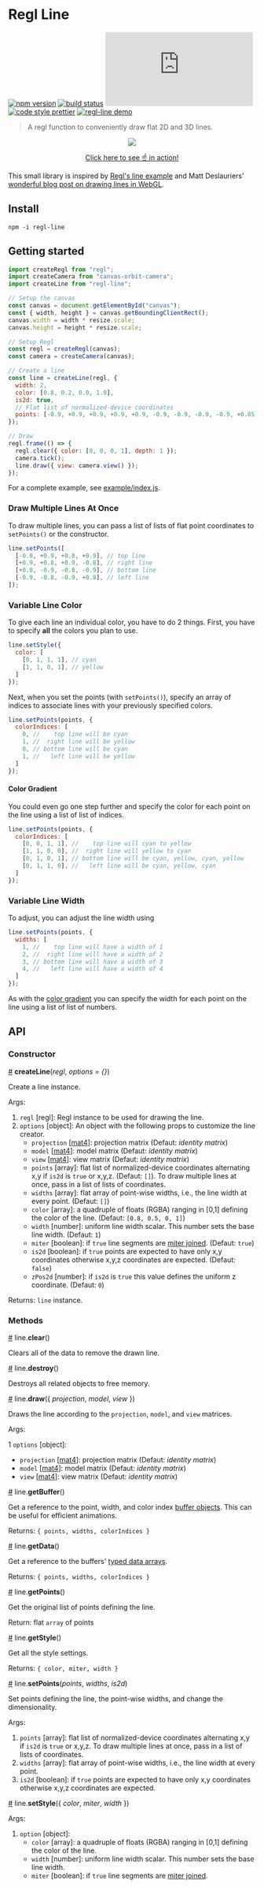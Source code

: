 # Regl Line

[![npm version](https://img.shields.io/npm/v/regl-line.svg?color=7f99ff&style=flat-square)](https://www.npmjs.com/package/regl-line)
[![build status](https://img.shields.io/github/workflow/status/flekschas/regl-line/build?color=a17fff&style=flat-square)](https://github.com/flekschas/regl-line/actions?query=workflow%3Abuild)
[![gzipped size](https://img.badgesize.io/https:/unpkg.com/regl-line/dist/regl-line.min.js?color=e17fff&compression=gzip&style=flat-square)](https://bundlephobia.com/result?p=regl-line)
[![code style prettier](https://img.shields.io/badge/code_style-prettier-80a1ff.svg?style=flat-square)](https://github.com/prettier/prettier)
[![regl-line demo](https://img.shields.io/badge/demo-online-f264ab.svg?style=flat-square)](https://flekschas.github.io/regl-line/)

> A regl function to conveniently draw flat 2D and 3D lines.

<p align="center">
  <img src="https://flekschas.github.io/regl-line/teaser.gif" />
</p>

<p align="center">
  <a href="https://flekschas.github.io/regl-line/">Click here to see ☝️ in action!</a>
</p>

This small library is inspired by [Regl's line example](http://regl.party/examples?line) and Matt Deslauriers' [wonderful blog post on drawing lines in WebGL](https://mattdesl.svbtle.com/drawing-lines-is-hard).

## Install

```
npm -i regl-line
```

## Getting started

```javascript
import createRegl from "regl";
import createCamera from "canvas-orbit-camera";
import createLine from "regl-line";

// Setup the canvas
const canvas = document.getElementById("canvas");
const { width, height } = canvas.getBoundingClientRect();
canvas.width = width * resize.scale;
canvas.height = height * resize.scale;

// Setup Regl
const regl = createRegl(canvas);
const camera = createCamera(canvas);

// Create a line
const line = createLine(regl, {
  width: 2,
  color: [0.8, 0.2, 0.0, 1.0],
  is2d: true,
  // Flat list of normalized-device coordinates
  points: [-0.9, +0.9, +0.9, +0.9, +0.9, -0.9, -0.9, -0.9, -0.9, +0.85]
});

// Draw
regl.frame(() => {
  regl.clear({ color: [0, 0, 0, 1], depth: 1 });
  camera.tick();
  line.draw({ view: camera.view() });
});
```

For a complete example, see [example/index.js](example/index.js).

### Draw Multiple Lines At Once

To draw multiple lines, you can pass a list of lists of flat point coordinates to `setPoints()` or the constructor.

```javascript
line.setPoints([
  [-0.8, +0.9, +0.8, +0.9], // top line
  [+0.9, +0.8, +0.9, -0.8], // right line
  [+0.8, -0.9, -0.8, -0.9], // bottom line
  [-0.9, -0.8, -0.9, +0.8], // left line
]);
```

### Variable Line Color

To give each line an individual color, you have to do 2 things. First, you have to specify **all** the colors you plan to use.

```javascript
line.setStyle({
  color: [
    [0, 1, 1, 1], // cyan
    [1, 1, 0, 1], // yellow
  ]
});
```

Next, when you set the points (with `setPoints()`), specify an array of indices to associate lines with your previously specified colors.

```javascript
line.setPoints(points, {
  colorIndices: [
    0, //    top line will be cyan
    1, //  right line will be yellow
    0, // bottom line will be cyan
    1, //   left line will be yellow
  ]
});
```

#### Color Gradient

You could even go one step further and specify the color for each point on the line using a list of list of indices.

```javascript
line.setPoints(points, {
  colorIndices: [
    [0, 0, 1, 1], //    top line will cyan to yellow
    [1, 1, 0, 0], //  right line will yellow to cyan
    [0, 1, 0, 1], // bottom line will be cyan, yellow, cyan, yellow
    [0, 1, 1, 0], //   left line will be cyan, yellow, cyan
  ]
});
```

### Variable Line Width

To adjust, you can adjust the line width using

```javascript
line.setPoints(points, {
  widths: [
    1, //    top line will have a width of 1
    2, //  right line will have a width of 2
    3, // bottom line will have a width of 3
    4, //   left line will have a width of 4
  ]
});
```

As with the [color gradient](#color-gradient) you can specify the width for each point on the line using a list of list of numbers.

## API

### Constructor

<a name="createLine" href="#createLine">#</a> <b>createLine</b>(<i>regl</i>, <i>options = {}</i>)

Create a line instance.

Args:

1. `regl` [regl]: Regl instance to be used for drawing the line.
2. `options` [object]: An object with the following props to customize the line creator.
   - `projection` [[mat4](http://glmatrix.net/docs/module-mat4.html)]: projection matrix (Defaut: _identity matrix_)
   - `model` [[mat4](http://glmatrix.net/docs/module-mat4.html)]: model matrix (Defaut: _identity matrix_)
   - `view` [[mat4](http://glmatrix.net/docs/module-mat4.html)]: view matrix (Defaut: _identity matrix_)
   - `points` [array]: flat list of normalized-device coordinates alternating x,y if `is2d` is `true` or x,y,z. (Defaut: `[]`). To draw multiple lines at once, pass in a list of lists of coordinates.
   - `widths` [array]: flat array of point-wise widths, i.e., the line width at every point. (Defaut: `[]`)
   - `color` [array]: a quadruple of floats (RGBA) ranging in [0,1] defining the color of the line. (Defaut: `[0.8, 0.5, 0, 1]`)
   - `width` [number]: uniform line width scalar. This number sets the base line width. (Defaut: `1`)
   - `miter` [boolean]: if `true` line segments are [miter joined](https://en.wikipedia.org/wiki/Miter_joint). (Defaut: `true`)
   - `is2d` [boolean]: if `true` points are expected to have only x,y coordinates otherwise x,y,z coordinates are expected. (Defaut: `false`)
   - `zPos2d` [number]: if `is2d` is `true` this value defines the uniform z coordinate. (Defaut: `0`)

Returns: `line` instance.

### Methods

<a name="line.clear" href="#line.clear">#</a> line.<b>clear</b>()

Clears all of the data to remove the drawn line.

<a name="line.destroy" href="#line.destroy">#</a> line.<b>destroy</b>()

Destroys all related objects to free memory.

<a name="line.draw" href="#line.draw">#</a> line.<b>draw</b>({ <i>projection</i>, <i>model</i>, <i>view</i> })

Draws the line according to the `projection`, `model`, and `view` matrices.

Args:

1 `options` [object]:

- `projection` [[mat4](http://glmatrix.net/docs/module-mat4.html)]: projection matrix (Defaut: _identity matrix_)
- `model` [[mat4](http://glmatrix.net/docs/module-mat4.html)]: model matrix (Defaut: _identity matrix_)
- `view` [[mat4](http://glmatrix.net/docs/module-mat4.html)]: view matrix (Defaut: _identity matrix_)

<a name="line.getBuffer" href="#line.getBuffer">#</a> line.<b>getBuffer</b>()

Get a reference to the point, width, and color index [buffer objects](http://regl.party/api#buffers). This can be useful for efficient animations.

Returns: `{ points, widths, colorIndices }`

<a name="line.getData" href="#line.getData">#</a> line.<b>getData</b>()

Get a reference to the buffers' [typed data arrays](https://developer.mozilla.org/en-US/docs/Web/JavaScript/Typed_arrays).

Returns: `{ points, widths, colorIndices }`

<a name="line.getPoints" href="#line.getPoints">#</a> line.<b>getPoints</b>()

Get the original list of points defining the line.

Return: flat `array` of points

<a name="line.getStyle" href="#line.getStyle">#</a> line.<b>getStyle</b>()

Get all the style settings.

Returns: `{ color, miter, width }`

<a name="line.setPoints" href="#line.setPoints">#</a> line.<b>setPoints</b>(<i>points</i>, <i>widths</i>, <i>is2d</i>)

Set points defining the line, the point-wise widths, and change the dimensionality.

Args:

1. `points` [array]: flat list of normalized-device coordinates alternating x,y if `is2d` is `true` or x,y,z. To draw multiple lines at once, pass in a list of lists of coordinates.
2. `widths` [array]: flat array of point-wise widths, i.e., the line width at every point.
3. `is2d` [boolean]: if `true` points are expected to have only x,y coordinates otherwise x,y,z coordinates are expected.

<a name="line.setStyle" href="#line.setStyle">#</a> line.<b>setStyle</b>({ <i>color</i>, <i>miter</i>, <i>width</i> })

Args:

1. `option` [object]:
   - `color` [array]: a quadruple of floats (RGBA) ranging in [0,1] defining the color of the line.
   - `width` [number]: uniform line width scalar. This number sets the base line width.
   - `miter` [boolean]: if `true` line segments are [miter joined](https://en.wikipedia.org/wiki/Miter_joint).
